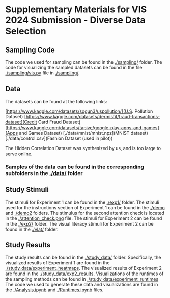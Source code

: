 # Supplementary Materials for VIS 2024 Submission - Diverse Data Selection

## Sampling Code

The code we used for sampling can be found in the [./sampling/](sampling/) folder. 
The code for visualizing the sampled datasets can be found in the file [./sampling/vis.py](vis.py) file in [./sampling/](sampling/).

## Data

The datasets can be found at the following links:

[https://www.kaggle.com/datasets/sogun3/uspollution/](U.S. Pollution Dataset)
[https://www.kaggle.com/datasets/dermisfit/fraud-transactions-dataset](Credit Card Fraud Dataset)
[https://www.kaggle.com/datasets/tapive/google-play-apps-and-games](Apps and Games Dataset)
[./data/mnist/mnist.npz](MNIST dataset)
[./data/control.csv](Fashion Dataset (used in pilot))

The Hidden Correlation Dataset was synthesized by us, and is too large to serve online. 

### Samples of the data can be found in the corresponding subfolders in the [./data/](data/) folder

## Study Stimuli

The stimuli for Experiment 1 can be found in the [./exp1/](exp1/) folder.
The stimuli used for the instructions section of Experiment 1 can be found in the [./demo](demo/) and [./demo2](demo2/) folders.
The stimulus for the second attention check is located in the [./attention_check.png](attention_check.png) file.
The stimuli for Experiment 2 can be found in the [./exp2/](exp2/) folder.
The visual literacy stimuli for Experiment 2 can be found in the [./vlat/](vlat/) folder.

## Study Results

The study results can be found in the [./study_data/](study_data/) folder. 
Specifically, the visualized results of Experiment 1 are found in the [./study_data/experiment_heatmaps](study_data/experiment_heatmaps/).
The visualized results of Experiment 2 are found in the [./study_data/exp2_results](study_data/exp2_results/).
Visualizations of the runtimes of the sampling methods can be found in [./study_data/experiment_runtimes](study_data/experiment_runtimes/)
The code we used to generate these data and visualizations are found in the [./Analysis.ipynb](Analysis.ipynb) and [./Runtimes.ipynb](Runtimes.ipynb) files.

